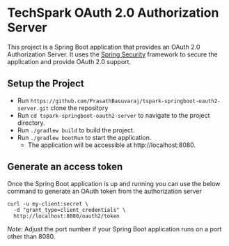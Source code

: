 # TechSpark OAuth 2.0 Authorization Server

This project is a Spring Boot application that provides an OAuth 2.0 Authorization Server. It uses the [Spring Security](https://spring.io/projects/spring-security) framework to secure the application and provide OAuth 2.0 support.

## Setup the Project

- Run `https://github.com/PrasathBasuvaraj/tspark-springboot-oauth2-server.git`  clone the repository
- Run `cd tspark-springboot-oauth2-server` to navigate to the project directory.
- Run `./gradlew build` to build the project.
- Run `./gradlew bootRun` to start the application.
  - The application will be accessible at http://localhost:8080.

## Generate an access token

Once the Spring Boot application is up and running you can use the below command to generate an OAuth token from the
authorization server

```shell
curl -u my-client:secret \
  -d "grant_type=client_credentials" \
  http://localhost:8080/oauth2/token
```

_Note:_ Adjust the port number if your Spring Boot application runs on a port other than 8080.








